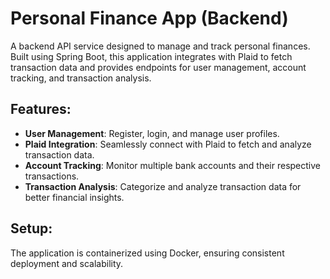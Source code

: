 # Personal Finance App (Backend)

A backend API service designed to manage and track personal finances. Built using Spring Boot, this application integrates with Plaid to fetch transaction data and provides endpoints for user management, account tracking, and transaction analysis.

## Features:
- **User Management**: Register, login, and manage user profiles.
- **Plaid Integration**: Seamlessly connect with Plaid to fetch and analyze transaction data.
- **Account Tracking**: Monitor multiple bank accounts and their respective transactions.
- **Transaction Analysis**: Categorize and analyze transaction data for better financial insights.

## Setup:
The application is containerized using Docker, ensuring consistent deployment and scalability.
